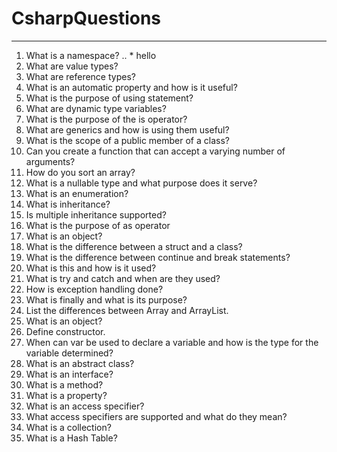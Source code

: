 # CsharpQuestions
___
1. What is a namespace?
  .. * hello
2. What are value types?
3. What are reference types?
4. What is an automatic property and how is it useful?
5. What is the purpose of using statement?
6. What are dynamic type variables?
7. What is the purpose of the is operator?
8. What are generics and how is using them useful?
9. What is the scope of a public member of a class?
10. Can you create a function that can accept a varying number of arguments?
11. How do you sort an array?
12. What is a nullable type and what purpose does it serve?
13. What is an enumeration?
14. What is inheritance?
15. Is multiple inheritance supported?
16. What is the purpose of as operator
17. What is an object?
18. What is the difference between a struct and a class?
19. What is the difference between continue and break statements?
20. What is this and how is it used?
21. What is try and catch and when are they used?
22. How is exception handling done?
23. What is finally and what is its purpose?
24. List the differences between Array and ArrayList.
25. What is an object?
26. Define constructor.
27. When can var be used to declare a variable and how is the type for the variable determined?
28. What is an abstract class?
29. What is an interface?
30. What is a method?
31. What is a property?
32. What is an access specifier?
33. What access specifiers are supported and what do they mean?
34. What is a collection?
35. What is a Hash Table?

